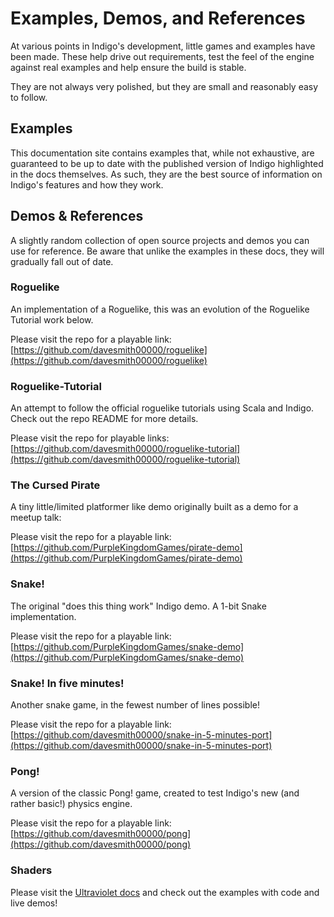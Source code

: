 # Examples, Demos, and References

At various points in Indigo's development, little games and examples have been made. These help drive out requirements, test the feel of the engine against real examples and help ensure the build is stable.

They are not always very polished, but they are small and reasonably easy to follow.

## Examples

This documentation site contains examples that, while not exhaustive, are guaranteed to be up to date with the published version of Indigo highlighted in the docs themselves. As such, they are the best source of information on Indigo's features and how they work.

## Demos & References

A slightly random collection of open source projects and demos you can use for reference. Be aware that unlike the examples in these docs, they will gradually fall out of date.

### Roguelike

An implementation of a Roguelike, this was an evolution of the Roguelike Tutorial work below.

Please visit the repo for a playable link: [https://github.com/davesmith00000/roguelike](https://github.com/davesmith00000/roguelike)

### Roguelike-Tutorial

An attempt to follow the official roguelike tutorials using Scala and Indigo. Check out the repo README for more details.

Please visit the repo for playable links: [https://github.com/davesmith00000/roguelike-tutorial](https://github.com/davesmith00000/roguelike-tutorial)

### The Cursed Pirate

A tiny little/limited platformer like demo originally built as a demo for a meetup talk:

Please visit the repo for a playable link: [https://github.com/PurpleKingdomGames/pirate-demo](https://github.com/PurpleKingdomGames/pirate-demo)

### Snake!

The original "does this thing work" Indigo demo. A 1-bit Snake implementation.

Please visit the repo for a playable link: [https://github.com/PurpleKingdomGames/snake-demo](https://github.com/PurpleKingdomGames/snake-demo)

### Snake! In five minutes!

Another snake game, in the fewest number of lines possible!

Please visit the repo for a playable link: [https://github.com/davesmith00000/snake-in-5-minutes-port](https://github.com/davesmith00000/snake-in-5-minutes-port)

### Pong!

A version of the classic Pong! game, created to test Indigo's new (and rather basic!) physics engine.

Please visit the repo for a playable link: [https://github.com/davesmith00000/pong](https://github.com/davesmith00000/pong)

### Shaders

Please visit the [Ultraviolet docs](https://ultraviolet.indigoengine.io/) and check out the examples with code and live demos!
